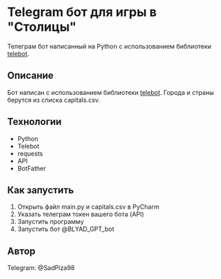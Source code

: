 # Telegram бот для игры в "Столицы"

Телеграм бот написанный на Python с использованием
библиотеки [telebot](https://github.com/python-telegram-bot/python-telegram-bot).

## Описание

Бот написан с использованием библиотеки [telebot](https://github.com/python-telegram-bot/python-telegram-bot). Города и страны берутся из списка capitals.csv.

## Технологии

* Python
* Telebot
* requests
* API
* BotFather

## Как запустить

1. Открыть файл main.py и capitals.csv в PyCharm
2. Указать телеграм токен вашего бота (API)
3. Запустить программу 
4. Запустить бот @BLYAD_GPT_bot
## Автор 
Telegram: @SadPiza98 

